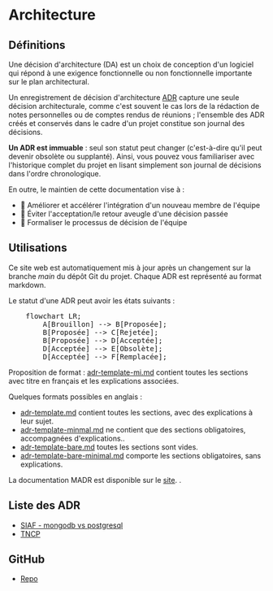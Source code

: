 # Architecture

<script src="https://unpkg.com/mermaid/dist/mermaid.min.js"></script>
<script>
  // Replaces <pre class="mermaid"> blocks with <img> blocks, to make mermaid render properly.
  // Preserves classes and styling so they can be used to fix sizing if necessary.

  mermaid.initialize({ startOnLoad: true });
</script>

## Définitions 
Une décision d'architecture (DA) est un choix de conception d'un logiciel qui répond à une exigence fonctionnelle ou non fonctionnelle importante sur le plan architectural. 

Un enregistrement de décision d'architecture [ADR](httsp://adr.github.io) capture une seule décision architecturale, comme c'est souvent le cas lors de la rédaction de notes personnelles ou de comptes rendus de réunions ; l'ensemble des ADR créés et conservés dans le cadre d'un projet constitue son journal des décisions. 

**Un ADR est immuable** : seul son statut peut changer (c'est-à-dire qu'il peut devenir obsolète ou supplanté). Ainsi, vous pouvez vous familiariser avec l'historique complet du projet en lisant simplement son journal de décisions dans l'ordre chronologique. 

En outre, le maintien de cette documentation vise à : 
- 🚀 Améliorer et accélérer l'intégration d'un nouveau membre de l'équipe 
- 🔭 Éviter l'acceptation/le retour aveugle d'une décision passée  
- 🤝 Formaliser le processus de décision de l'équipe

## Utilisations
Ce site web est automatiquement mis à jour après un changement sur la branche *main* du dépôt Git du projet. Chaque ADR est représenté au format markdown.

Le statut d'une ADR peut avoir les états suivants :

<pre class="mermaid">
    flowchart LR;
        A[Brouillon] --> B[Proposée];
        B[Proposée] --> C[Rejetée];
        B[Proposée] --> D[Acceptée];
        D[Acceptée] --> E[Obsolète];
        D[Acceptée] --> F[Remplacée];
</pre>

Proposition de format :
[adr-template-mi.md](adr-template-mi.md) contient toutes les sections avec titre en français et les explications associées.

Quelques formats possibles en anglais :

* [adr-template.md](adr-template.md) contient toutes les sections, avec des explications à leur sujet.
* [adr-template-minmal.md](adr-template-minimal.md) ne contient que des sections obligatoires, accompagnées d'explications.. <!-- ### Consequences also contained, though marked as "optional" -->
* [adr-template-bare.md](adr-template-bare.md) toutes les sections sont vides.
* [adr-template-bare-minimal.md](adr-template-bare-minimal.md) comporte les sections obligatoires, sans explications. <!-- ### Consequences also contained, though marked as "optional" -->

La documentation MADR est disponible sur le [site](https://adr.github.io/madr/). .

## Liste des ADR

- [SIAF - mongodb vs postgresql](./database/0001-mongodb-vs-postgresql.md)
- [TNCP](./database/ADR-002-TCNP.md)

## GitHub
- [Repo](https://github.com/mogador26/architecture-decisions-record)
